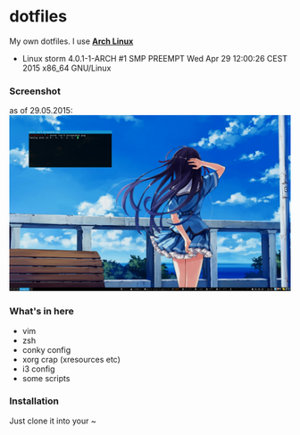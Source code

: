 dotfiles
========
My own dotfiles. I use [**Arch Linux**](https://archlinux.org)
* Linux storm 4.0.1-1-ARCH #1 SMP PREEMPT Wed Apr 29 12:00:26 CEST 2015 x86_64 GNU/Linux

### Screenshot
as of 29.05.2015:
![this is how it looks no](https://raw.githubusercontent.com/infyhr/dotfiles/master/screenshot.png ".")

### What's in here
* vim
* zsh
* conky config
* xorg crap (xresources etc)
* i3 config
* some scripts

### Installation
Just clone it into your ~
